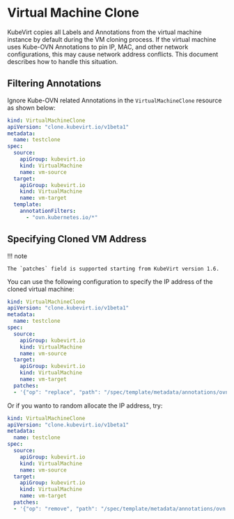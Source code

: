 # Virtual Machine Clone

KubeVirt copies all Labels and Annotations from the virtual machine instance by default during the VM cloning process. If the virtual machine uses Kube-OVN Annotations to pin IP, MAC, and other network configurations, this may cause network address conflicts. This document describes how to handle this situation.

## Filtering Annotations

Ignore Kube-OVN related Annotations in the `VirtualMachineClone` resource as shown below:

```yaml
kind: VirtualMachineClone
apiVersion: "clone.kubevirt.io/v1beta1"
metadata:
  name: testclone
spec:
  source:
    apiGroup: kubevirt.io
    kind: VirtualMachine
    name: vm-source
  target:
    apiGroup: kubevirt.io
    kind: VirtualMachine
    name: vm-target
  template:
    annotationFilters:
      - "ovn.kubernetes.io/*"
```

## Specifying Cloned VM Address

!!! note

    The `patches` field is supported starting from KubeVirt version 1.6.

You can use the following configuration to specify the IP address of the cloned virtual machine:

```yaml
kind: VirtualMachineClone
apiVersion: "clone.kubevirt.io/v1beta1"
metadata:
  name: testclone
spec:
  source:
    apiGroup: kubevirt.io
    kind: VirtualMachine
    name: vm-source
  target:
    apiGroup: kubevirt.io
    kind: VirtualMachine
    name: vm-target
  patches:
  - '{"op": "replace", "path": "/spec/template/metadata/annotations/ovn.kubernetes.io~1ip_address", "value": "10.16.0.15"}'
```

Or if you wanto to random allocate the IP address, try:

```yaml
kind: VirtualMachineClone
apiVersion: "clone.kubevirt.io/v1beta1"
metadata:
  name: testclone
spec:
  source:
    apiGroup: kubevirt.io
    kind: VirtualMachine
    name: vm-source
  target:
    apiGroup: kubevirt.io
    kind: VirtualMachine
    name: vm-target
  patches:
  - '{"op": "remove", "path": "/spec/template/metadata/annotations/ovn.kubernetes.io~1ip_address"}'
```
